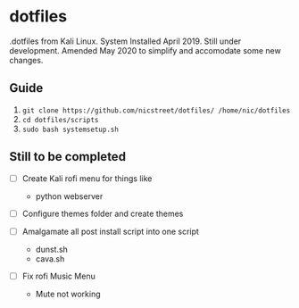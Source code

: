 # dotfiles

.dotfiles from Kali Linux. System Installed April 2019. Still under development.
Amended May 2020 to simplify and accomodate some new changes.

## Guide

1. `git clone https://github.com/nicstreet/dotfiles/ /home/nic/dotfiles`
2. `cd dotfiles/scripts`
3. `sudo bash systemsetup.sh`

## Still to be completed

- [ ] Create Kali rofi menu for things like
	- python webserver

- [ ] Configure themes folder and create themes

- [ ] Amalgamate all post install script into one script
	- dunst.sh
	- cava.sh

- [ ] Fix rofi Music Menu
	- Mute not working
